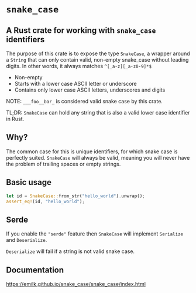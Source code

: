 # `snake_case`
## A Rust crate for working with `snake_case` identifiers

The purpose of this crate is to expose the type `SnakeCase`, a wrapper around a `String` that can only contain valid, non-empty snake_case without leading digits. In other words, it always matches `^[_a-z][_a-z0-9]*$`

* Non-empty
* Starts with a lower case ASCII letter or underscore
* Contains only lower case ASCII letters, underscores and digits

NOTE: `___foo__bar_` is considered valid snake case by this crate.

TL;DR: `SnakeCase` can hold any string that is also a valid lower case identifier in Rust.

## Why?
The common case for this is unique identifiers, for which snake case is perfectly suited. `SnakeCase` will always be valid, meaning you will never have the problem of trailing spaces or empty strings.

## Basic usage
``` rust
let id = SnakeCase::from_str("hello_world").unwrap();
assert_eq!(id, "hello_world");
```

## Serde
If you enable the `"serde"` feature then `SnakeCase` will implement `Serialize` and `Deserialize`.

`Deserialize` will fail if a string is not valid snake case.


## Documentation
https://emilk.github.io/snake_case/snake_case/index.html
